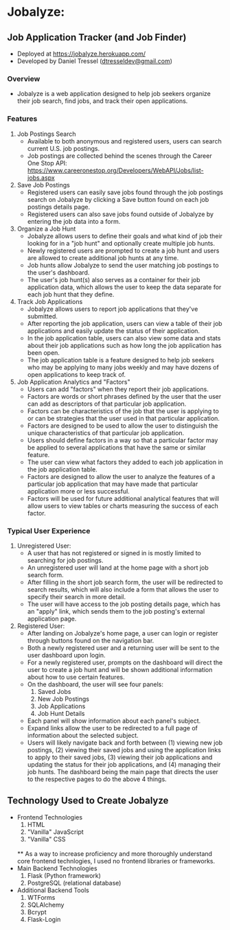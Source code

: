 # Jobalyze:
## Job Application Tracker (and Job Finder)
- Deployed at https://jobalyze.herokuapp.com/
- Developed by Daniel Tressel (dtresseldev@gmail.com)

### Overview
- Jobalyze is a web application designed to help job seekers organize their job search, find jobs, and track their open applications.

### Features
1. Job Postings Search
    - Available to both anonymous and registered users, users can search current U.S. job postings.
    - Job postings are collected behind the scenes through the Career One Stop API: https://www.careeronestop.org/Developers/WebAPI/Jobs/list-jobs.aspx
2. Save Job Postings
    - Registered users can easily save jobs found through the job postings search on Jobalyze by clicking a Save button found on each job postings details page.
    - Registered users can also save jobs found outside of Jobalyze by entering the job data into a form. 
3. Organize a Job Hunt
    - Jobalyze allows users to define their goals and what kind of job their looking for in a "job hunt" and optionally create multiple job hunts.
    - Newly registered users are prompted to create a job hunt and users are allowed to create additional job hunts at any time.
    - Job hunts allow Jobalyze to send the user matching job postings to the user's dashboard.
    - The user's job hunt(s) also serves as a container for their job application data, which allows the user to keep the data separate for each job hunt that they define.
4. Track Job Applications
    - Jobalyze allows users to report job applications that they've submitted.
    - After reporting the job application, users can view a table of their job applications and easily update the status of their application.
    - In the job application table, users can also view some data and stats about their job applications such as how long the job application has been open.
    - The job application table is a feature designed to help job seekers who may be applying to many jobs weekly and may have dozens of open applications to keep track of. 
5. Job Application Analytics and "Factors"
    - Users can add "factors" when they report their job applications.
    - Factors are words or short phrases defined by the user that the user can add as descriptors of that particular job application.
    - Factors can be characteristics of the job that the user is applying to or can be strategies that the user used in that particular application.
    - Factors are designed to be used to allow the user to distinguish the unique characteristics of that particular job application.
    - Users should define factors in a way so that a particular factor may be applied to several applications that have the same or similar feature.
    - The user can view what factors they added to each job application in the job application table.
    - Factors are designed to allow the user to analyze the features of a particular job application that may have made that particular application more or less successful.
    - Factors will be used for future additional analytical features that will allow users to view tables or charts measuring the success of each factor.

### Typical User Experience
1. Unregistered User:
    - A user that has not registered or signed in is mostly limited to searching for job postings.
    - An unregistered user will land at the home page with a short job search form.
    - After filling in the short job search form, the user will be redirected to search results, which will also include a form that allows the user to specify their search in more detail.
    - The user will have access to the job posting details page, which has an "apply" link, which sends them to the job posting's external application page.
2. Registered User:
    - After landing on Jobalyze's home page, a user can login or register through buttons found on the navigation bar.
    - Both a newly registered user and a returning user will be sent to the user dashboard upon login.
    - For a newly registered user, prompts on the dashboard will direct the user to create a job hunt and will be shown additional information about how to use certain features.
    - On the dashboard, the user will see four panels:
        1. Saved Jobs
        2. New Job Postings
        3. Job Applications
        4. Job Hunt Details
    - Each panel will show information about each panel's subject.
    - Expand links allow the user to be redirected to a full page of information about the selected subject.
    - Users will likely navigate back and forth between (1) viewing new job postings, (2) viewing their saved jobs and using the application links to apply to their saved jobs, (3) viewing their job applications and updating the status for their job applications, and (4) managing their job hunts. The dashboard being the main page that directs the user to the respective pages to do the above 4 things.

## Technology Used to Create Jobalyze
- Frontend Technologies
    1. HTML
    2. "Vanilla" JavaScript
    3. "Vanilla" CSS
    <br>
    ** As a way to increase proficiency and more thoroughly understand core frontend technlogies, I used no frontend libraries or frameworks. 
    <br>
- Main Backend Technologies
    1. Flask (Python framework)
    2. PostgreSQL (relational database)
- Additional Backend Tools
    1. WTForms
    2. SQLAlchemy
    3. Bcrypt
    4. Flask-Login
